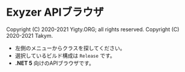# Exyzer APIブラウザ
Copyright (C) 2020-2021 Yigty.ORG; all rights reserved.
Copyright (C) 2020-2021 Takym.

- 左側のメニューからクラスを探してください。
- 選択しているビルド構成は `Release` です。
- **.NET 5** 向けのAPIブラウザです。
